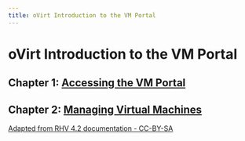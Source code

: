 ```yaml
---
title: oVirt Introduction to the VM Portal
---
```


# oVirt Introduction to the VM Portal

## Chapter 1: [Accessing the VM Portal](../What_is_the_VM_Portal)

## Chapter 2: [Managing Virtual Machines](../Viewing_virtual_machines)

[Adapted from RHV 4.2 documentation - CC-BY-SA](https://access.redhat.com/documentation/en-us/red_hat_virtualization/4.2/html/introduction_to_the_vm_portal/)

